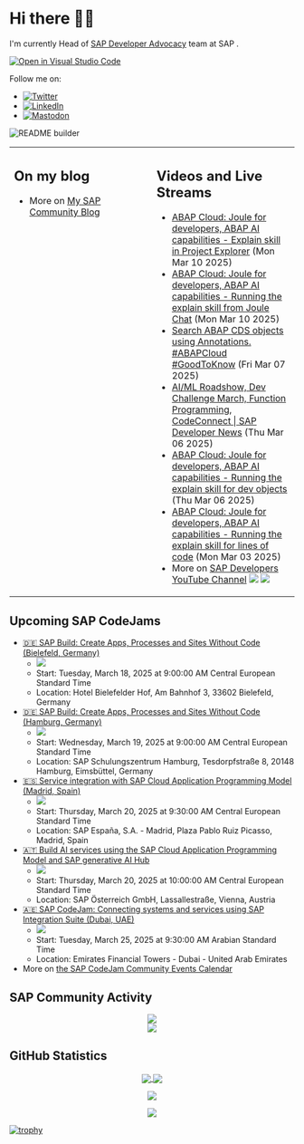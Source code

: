 
# Hi there 👋🏼

I'm currently Head of [SAP Developer Advocacy](https://developers.sap.com/developer-advocates.html) team at SAP .

[![Open in Visual Studio Code](https://img.shields.io/badge/Made%20for-VSCode-1f425f.svg)](https://github.dev/jung-thomas/jung-thomas)

Follow me on:
- <a href="https://twitter.com/thomas_jung"><img alt="Twitter" src="https://img.shields.io/badge/thomas_jung-%231DA1F2.svg?style=for-the-badge&logo=Twitter&logoColor=white"/></a>
- <a href="https://www.linkedin.com/in/thomasjungsap/"><img alt="LinkedIn" src="https://img.shields.io/badge/linkedin-%230077B5.svg?style=for-the-badge&logo=linkedin&logoColor=white"/></a>
- <a rel="me" href="https://mastodon.cloud/@thomas_jung"><img alt="Mastodon" src="https://img.shields.io/mastodon/follow/109262551990174478?domain=https%3A%2F%2Fmastodon.cloud%2F&style=social"/></a>

![README builder](https://github.com/jung-thomas/jung-thomas/workflows/README%20builder/badge.svg)

<table><tr><td valign="top" width="50%">
 
## On my blog
- More on [My SAP Community Blog](https://community.sap.com/t5/user/viewprofilepage/user-id/139)
</td>
  
<td valign="top" width="50%">
  
## Videos and Live Streams
- [ABAP Cloud: Joule for developers, ABAP AI capabilities - Explain skill in Project Explorer](https://www.youtube.com/watch?v=1qj1eV4GTP8) (Mon Mar 10 2025)
- [ABAP Cloud: Joule for developers, ABAP AI capabilities - Running the explain skill from Joule Chat](https://www.youtube.com/watch?v=NNVupb_2lOI) (Mon Mar 10 2025)
- [Search ABAP CDS objects using Annotations. #ABAPCloud #GoodToKnow](https://www.youtube.com/watch?v=B8ETW3H5ciA) (Fri Mar 07 2025)
- [AI/ML Roadshow, Dev Challenge March, Function Programming, CodeConnect | SAP Developer News](https://www.youtube.com/watch?v=0fMn7EEqa4k) (Thu Mar 06 2025)
- [ABAP Cloud: Joule for developers, ABAP AI capabilities - Running the explain skill for dev objects](https://www.youtube.com/watch?v=LQ6OpqyNHqE) (Thu Mar 06 2025)
- [ABAP Cloud: Joule for developers, ABAP AI capabilities - Running the explain skill for lines of code](https://www.youtube.com/watch?v=DpJmJO6LaKc) (Mon Mar 03 2025)
- More on [SAP Developers YouTube Channel](https://www.youtube.com/channel/UCNfmelKDrvRmjYwSi9yvrMg) ![](https://img.shields.io/youtube/channel/views/UCNfmelKDrvRmjYwSi9yvrMg) ![](https://img.shields.io/youtube/channel/subscribers/UCNfmelKDrvRmjYwSi9yvrMg)
</td></tr></table>

## Upcoming SAP CodeJams
- [🇩🇪 SAP Build: Create Apps, Processes and Sites Without Code (Bielefeld, Germany)](https://community.sap.com/t5/sap-codejam/sap-build-create-apps-processes-and-sites-without-code-bielefeld-germany/ev-p/14001222)
  - <img src="https://community.sap.com/t5/image/serverpage/image-id/232228i850F521D5436F0F2/image-size/thumb?v=v2&px=150" />
  - Start: Tuesday, March 18, 2025 at 9:00:00 AM Central European Standard Time
  - Location: Hotel Bielefelder Hof, Am Bahnhof 3, 33602 Bielefeld, Germany
- [🇩🇪 SAP Build: Create Apps, Processes and Sites Without Code (Hamburg, Germany)](https://community.sap.com/t5/sap-codejam/sap-build-create-apps-processes-and-sites-without-code-hamburg-germany/ev-p/14001246)
  - <img src="https://community.sap.com/t5/image/serverpage/image-id/232228i850F521D5436F0F2/image-size/thumb?v=v2&px=150" />
  - Start: Wednesday, March 19, 2025 at 9:00:00 AM Central European Standard Time
  - Location: SAP Schulungszentrum Hamburg, Tesdorpfstraße 8, 20148 Hamburg, Eimsbüttel, Germany
- [🇪🇸 Service integration with SAP Cloud Application Programming Model (Madrid, Spain)](https://community.sap.com/t5/sap-codejam/service-integration-with-sap-cloud-application-programming-model-madrid/ev-p/13962160)
  - <img src="https://community.sap.com/t5/image/serverpage/image-id/201046i48DF39914B0C9777/image-size/thumb?v=v2&px=150" />
  - Start: Thursday, March 20, 2025 at 9:30:00 AM Central European Standard Time
  - Location: SAP España, S.A. - Madrid, Plaza Pablo Ruiz Picasso, Madrid, Spain
- [🇦🇹 Build AI services using the SAP Cloud Application Programming Model and SAP generative AI Hub](https://community.sap.com/t5/sap-codejam/build-ai-services-using-the-sap-cloud-application-programming-model-and-sap/ev-p/14008974)
  - <img src="https://community.sap.com/t5/image/serverpage/image-id/224455i3EF7774C87E16E9E/image-size/thumb?v=v2&px=150" />
  - Start: Thursday, March 20, 2025 at 10:00:00 AM Central European Standard Time
  - Location: SAP Österreich GmbH, Lassallestraße, Vienna, Austria
- [🇦🇪 SAP CodeJam: Connecting systems and services using SAP Integration Suite (Dubai, UAE)](https://community.sap.com/t5/sap-codejam/sap-codejam-connecting-systems-and-services-using-sap-integration-suite/ev-p/14007747)
  - <img src="https://community.sap.com/t5/image/serverpage/image-id/45559i09C35E9742FB0F67/image-size/thumb?v=v2&px=150" />
  - Start: Tuesday, March 25, 2025 at 9:30:00 AM Arabian Standard Time
  - Location: Emirates Financial Towers - Dubai - United Arab Emirates
- More on [the SAP CodeJam Community Events Calendar](https://groups.community.sap.com/t5/sap-codejam/eb-p/codejam-events)

## SAP Community Activity
<p align = "center">
<a href="https://community.sap.com/t5/user/viewprofilepage/user-id/139">
  <img align="center" src="https://devrel-tools-prod-scn-badges-srv.cfapps.eu10.hana.ondemand.com/activity/139" />
</a>
</br>
<a href="https://community.sap.com/t5/user/viewprofilepage/user-id/139">
  <img align="center" src="https://devrel-tools-prod-scn-badges-srv.cfapps.eu10.hana.ondemand.com/showcaseBadges/139/1570/674/384/900/390" />
</a>
</p>

## GitHub Statistics
<p align = "center">
<a href="https://github.com/anuraghazra/github-readme-stats">
  <img align="center" src="https://github-readme-stats.vercel.app/api?username=jung-thomas&count_private=true&show_icons=true&theme=dark&line_height=27" />
</a>
<a href="https://github.com/anuraghazra/github-readme-stats">
  <img align="center" src="https://github-readme-stats.vercel.app/api/top-langs/?username=jung-thomas&show_icons=true&theme=dark" />
</a>
</p>

<p align = "center">
 <img  src="https://github-readme-streak-stats.herokuapp.com/?user=jung-thomas&show_icons=true&locale=en&layout=compact&theme=dark&line_height=0" />
</p> 

<p align = "center">
 <img src="https://activity-graph.herokuapp.com/graph?username=jung-thomas&theme=redical">
</p> 

[![trophy](https://github-profile-trophy.vercel.app/?username=jung-thomas&theme=onedark)](https://github.com/ryo-ma/github-profile-trophy)


